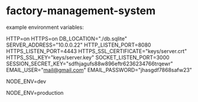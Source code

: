 # factory-management-system

example environment variables:

HTTP=on
HTTPS=on
DB_LOCATION="./db.sqlite"
SERVER_ADDRESS="10.0.0.22"
HTTP_LISTEN_PORT=8080
HTTPS_LISTEN_PORT=4443
HTTPS_SSL_CERTIFICATE="keys/server.crt"
HTTPS_SSL_KEY="keys/server.key"
SOCKET_LISTEN_PORT=3000
SESSION_SECRET_KEY="sdfhjagufs88w896eftr6236234766trqewr"
EMAIL_USER="mail@gmail.com"
EMAIL_PASSWORD="jhasgdf7868safw23"

NODE_ENV=dev

NODE_ENV=production
